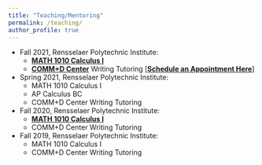 ```yaml
---
title: "Teaching/Mentoring"
permalink: /teaching/
author_profile: true
---
```


* Fall 2021, Rensselaer Polytechnic Institute:
  * <b>[MATH 1010 Calculus I](http://haowen-math.com/teaching/2015-spring-teaching-1)</b> 
  * <b>[COMM+D Center](https://info.rpi.edu/comm-d)</b> Writing Tutoring [<b>[Schedule an Appointment Here](https://rpi.mywconline.com)</b>]
* Spring 2021, Rensselaer Polytechnic Institute:
  * MATH 1010 Calculus I 
  * AP Calculus BC 
  * COMM+D Center Writing Tutoring 
* Fall 2020, Rensselaer Polytechnic Institute:
  * <b>[MATH 1010 Calculus I](http://haowen-math.com/teaching/2014-spring-teaching-1)</b> 
  * COMM+D Center Writing Tutoring 
* Fall 2019, Rensselaer Polytechnic Institute:
  * MATH 1010 Calculus I 
  * COMM+D Center Writing Tutoring 
  
